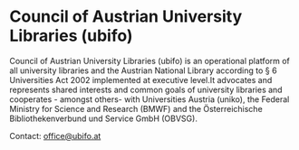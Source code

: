 # Council of Austrian University Libraries (ubifo)

Council of Austrian University Libraries (ubifo) is an operational platform of all university libraries and the Austrian National Library according to § 6 Universities Act 2002 implemented at executive level.It advocates and represents shared interests and common goals of university libraries and cooperates - amongst others- with Universities Austria (uniko), the Federal Ministry for Science and Research (BMWF) and the Österreichische Bibliothekenverbund und Service GmbH (OBVSG).

Contact: <office@ubifo.at>

